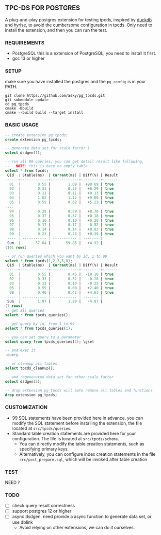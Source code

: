 ## TPC-DS FOR POSTGRES

A plug-and-play postgres extension for testing tpcds, inspired by [duckdb](https://github.com/duckdb/duckdb.git) and [hyrise](https://github.com/hyrise/hyrise.git), to avoid the cumbersome configuration in tpcds. Only need to install the extension, and then you can run the test.

### REQUIREMENTS

- PostgreSQL
    this is a extension of PostgreSQL, you need to install it first.
- gcc 13 or higher

### SETUP

make sure you have installed the postgres and the `pg_config` is in your PATH.

```
git clone https://github.com/asky/pg_tpcds.git
git submodule update
cd pg_tpcds
cmake -Bbuild
cmake --build build --target install
```

### BASIC USAGE

```sql
-- create extension pg_tpcds;
create extension pg_tpcds;

-- generate data set for scale factor 1
select dsdgen(1);

-- run all 99 queries, you can get detail result like following,
--   NOTE: this is base on empty table
select * from tpcds;  
 Qid  | Stable(ms)  | Current(ms) | Diff(%) | Result
------+-------------+-------------+---------+--------
  01  |        0.55 |        1.09 |  +98.89 | true
  02  |        0.33 |        0.35 |   +6.29 | true
  03  |        0.11 |        0.11 |   +0.13 | true
  04  |        1.02 |        1.12 |   +9.80 | true
  05  |        0.59 |        0.62 |   +5.23 | true
....
  94  |        0.29 |        0.29 |   +0.70 | true
  95  |        0.37 |        0.37 |   +0.18 | true
  96  |        0.10 |        0.10 |   +0.20 | true
  97  |        0.17 |        0.17 |   -0.52 | true
  98  |        0.14 |        0.14 |   +0.83 | true
  99  |        0.23 |        0.23 |   +0.39 | true
 ---- | ----------- | ----------- | ------- |
 Sum  |       57.04 |       59.85 |   +4.92 |
(101 rows)

-- or run queries which you want by id, 1 to 99
select * from tpcds(1,2,3,5,8);
 Qid  | Stable(ms)  | Current(ms) | Diff(%) | Result
------+-------------+-------------+---------+--------
  01  |        0.55 |        0.45 |  -18.10 | true
  02  |        0.33 |        0.32 |   -0.28 | true
  03  |        0.11 |        0.10 |   -9.35 | true
  05  |        0.59 |        0.60 |   +2.40 | true
  08  |        0.40 |        0.42 |   +4.03 | true
 ---- | ----------- | ----------- | ------- |
 Sum  |        1.97 |        1.89 |   -4.07 |
(7 rows)
-- get all queries
select * from tpcds_queries();

-- get query by id, from 1 to 99
select * from tpcds_queries(1);

-- you can set query to a parameter
select query from tpcds_queries(1); \gset

-- and exec it
:query

-- or cleanup all tables
select tpcds_cleanup();

-- and regenerated data set for other scale factor 
select dsdgen(2);

-- drop extension pg_tpcds will auto remove all tables and functions
drop extension pg_tpcds;

```

### CUSTOMIZATION

* 99 SQL statements have been provided here in advance. you can modify the SQL statement before installing the extension,  the file located at `src/tpcds/queries`.
* Standard table creation statements are provided here for your configuration. The file is located at `src/tpcds/schema`.
   * You can directly modify the table creation statements, such as specifying primary keys.
   * Alternatively, you can configure index creation statements in the file `src/post_prepare.sql`, which will be invoked after table creation


### TEST

NEED ?

### TODO

- [ ] check query result correctness
- [ ] support postgres 12 or higher
- [ ] async dsdgen, need provide a async function to generate data set, or use dblink
    - Avoid relying on other extensions, we can do it ourselves.
